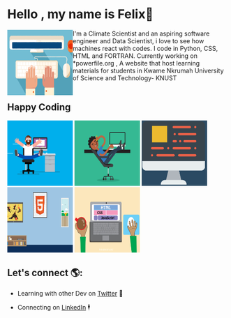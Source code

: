 # Hello , my name is Felix👋
<img src="images/Typing.gif" alt="An image of a hand typing-Animated" align="left" width="150px" height="150px">
I'm a Climate Scientist and an aspiring software engineer and Data Scientist, i love to see how machines react with codes. I code in Python, CSS, HTML and FORTRAN.
Currently working on *powerfile.org     , A website that host learning materials for students in Kwame Nkrumah University of Science and Technology- KNUST
<br>
<br>

## Happy Coding
<div>
<img src="images/coding.gif" alt=" A man coding " width="150px" height="150px">
<img src="images/relax.gif" alt=" A man relaxed while coding " width="150px" height="150px">
<img src="images/computer.gif" alt=" A Computer " width="150px" height="150px">
<img src="images/html.webp" alt=" Html on the wall " width="150px" height="150px">
<img src="images/code.gif" alt=" A hand coding " width="150px" height="150px">

<div style="background-image:url('images/coding.gif)"></div>


</div>



## Let's connect  🌎:

- Learning with other Dev  on <a href="https://twitter.com/KwamenaFelix">Twitter</a> 👬

- Connecting on <a href="https://www.linkedin.com/in/awortwe-felix-kwamena-%F0%9F%87%AC%F0%9F%87%AD-4644a7140/">LinkedIn</a> 🕴 